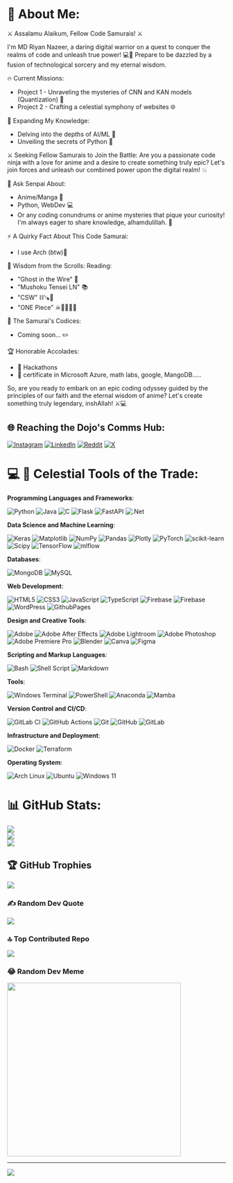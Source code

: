 # 💫 About Me:
⚔️ Assalamu Alaikum, Fellow Code Samurais! ⚔️

I'm MD Riyan Nazeer, a daring digital warrior on a quest to conquer the realms of code and unleash true power! 💻🌸 Prepare to be dazzled by a fusion of technological sorcery and my eternal wisdom.

🔥 Current Missions:
- Project 1 - Unraveling the mysteries of CNN and KAN models (Quantization) 🤖
- Project 2 - Crafting a celestial symphony of websites 🌐

🧠 Expanding My Knowledge:
- Delving into the depths of AI/ML 🧠
- Unveiling the secrets of Python 🐍

⚔️ Seeking Fellow Samurais to Join the Battle:
Are you a passionate code ninja with a love for anime and a desire to create something truly epic? Let's join forces and unleash our combined power upon the digital realm! 💥

📣 Ask Senpai About:
- Anime/Manga 📕
- Python, WebDev 💻
- Or any coding conundrums or anime mysteries that pique your curiosity! I'm always eager to share knowledge, alhamdulillah. 🙏

⚡ A Quirky Fact About This Code Samurai:
- I use Arch (btw)🐧

📖 Wisdom from the Scrolls:
Reading:
- "Ghost in the Wire" 👻
- "Mushoku Tensei LN" 📚
- "CSW" ⛓🪚👨
- "ONE Piece" ☠👒🍖🏴‍☠️

📜 The Samurai's Codices:
- Coming soon... ✏️

🏆 Honorable Accolades:
- 🏅 Hackathons
- 🏅 certificate in Microsoft Azure, math labs, google, MangoDB.....

So, are you ready to embark on an epic coding odyssey guided by the principles of our faith and the eternal wisdom of anime? Let's create something truly legendary, inshAllah! ⚔️💻

## 🌐 Reaching the Dojo's Comms Hub:

[![Instagram](https://img.shields.io/badge/Instagram-%23E4405F.svg?logo=Instagram&logoColor=white)](https://instagram.com/_r1y4n_20) 
[![LinkedIn](https://img.shields.io/badge/LinkedIn-%230077B5.svg?logo=linkedin&logoColor=white)](https://linkedin.com/in/md-riyan-nazeer) 
[![Reddit](https://img.shields.io/badge/Reddit-%23FF4500.svg?logo=Reddit&logoColor=white)](https://reddit.com/user/UwUriyan) 
[![X](https://img.shields.io/badge/X-black.svg?logo=X&logoColor=white)](https://x.com/@MD_Riyan_Nazeer) 

# 💻 🔮 Celestial Tools of the Trade:
**Programming Languages and Frameworks**:

![Python](https://img.shields.io/badge/python-3670A0?style=for-the-badge&logo=python&logoColor=ffdd54)
![Java](https://img.shields.io/badge/java-%23ED8B00.svg?style=for-the-badge&logo=openjdk&logoColor=white)
![C](https://img.shields.io/badge/c-%2300599C.svg?style=for-the-badge&logo=c&logoColor=white)
![Flask](https://img.shields.io/badge/flask-%23000.svg?style=for-the-badge&logo=flask&logoColor=white)
![FastAPI](https://img.shields.io/badge/FastAPI-005571?style=for-the-badge&logo=fastapi)
![.Net](https://img.shields.io/badge/.NET-5C2D91?style=for-the-badge&logo=.net&logoColor=white)

**Data Science and Machine Learning**:

![Keras](https://img.shields.io/badge/Keras-%23D00000.svg?style=for-the-badge&logo=Keras&logoColor=white)
![Matplotlib](https://img.shields.io/badge/Matplotlib-%23ffffff.svg?style=for-the-badge&logo=Matplotlib&logoColor=black)
![NumPy](https://img.shields.io/badge/numpy-%23013243.svg?style=for-the-badge&logo=numpy&logoColor=white)
![Pandas](https://img.shields.io/badge/pandas-%23150458.svg?style=for-the-badge&logo=pandas&logoColor=white)
![Plotly](https://img.shields.io/badge/Plotly-%233F4F75.svg?style=for-the-badge&logo=plotly&logoColor=white)
![PyTorch](https://img.shields.io/badge/PyTorch-%23EE4C2C.svg?style=for-the-badge&logo=PyTorch&logoColor=white)
![scikit-learn](https://img.shields.io/badge/scikit--learn-%23F7931E.svg?style=for-the-badge&logo=scikit-learn&logoColor=white)
![Scipy](https://img.shields.io/badge/SciPy-%230C55A5.svg?style=for-the-badge&logo=scipy&logoColor=%white)
![TensorFlow](https://img.shields.io/badge/TensorFlow-%23FF6F00.svg?style=for-the-badge&logo=TensorFlow&logoColor=white)
![mlflow](https://img.shields.io/badge/mlflow-%23d9ead3.svg?style=for-the-badge&logo=numpy&logoColor=blue)

**Databases**:

![MongoDB](https://img.shields.io/badge/MongoDB-%234ea94b.svg?style=for-the-badge&logo=mongodb&logoColor=white)
![MySQL](https://img.shields.io/badge/mysql-4479A1.svg?style=for-the-badge&logo=mysql&logoColor=white)

**Web Development**:

![HTML5](https://img.shields.io/badge/html5-%23E34F26.svg?style=for-the-badge&logo=html5&logoColor=white)
![CSS3](https://img.shields.io/badge/CSS3-1572B6?logo=css3&logoColor=white&style=for-the-badge&border=true)
![JavaScript](https://img.shields.io/badge/JavaScript-F7DF1E?logo=javascript&logoColor=black&style=for-the-badge&border=true)
![TypeScript](https://img.shields.io/badge/TypeScript-3178C6?logo=typescript&logoColor=white&style=for-the-badge&border=true)
![Firebase](https://img.shields.io/badge/firebase-%23039BE5.svg?style=for-the-badge&logo=firebase)
![Firebase](https://img.shields.io/badge/firebase-a08021?style=for-the-badge&logo=firebase&logoColor=ffcd34)
![WordPress](https://img.shields.io/badge/WordPress-%23117AC9.svg?style=for-the-badge&logo=WordPress&logoColor=white)
![GithubPages](https://img.shields.io/badge/github%20pages-121013?style=for-the-badge&logo=github&logoColor=white)

**Design and Creative Tools**:

![Adobe](https://img.shields.io/badge/adobe-%23FF0000.svg?style=for-the-badge&logo=adobe&logoColor=white)
![Adobe After Effects](https://img.shields.io/badge/Adobe%20After%20Effects-9999FF.svg?style=for-the-badge&logo=Adobe%20After%20Effects&logoColor=white)
![Adobe Lightroom](https://img.shields.io/badge/Adobe%20Lightroom-31A8FF.svg?style=for-the-badge&logo=Adobe%20Lightroom&logoColor=white)
![Adobe Photoshop](https://img.shields.io/badge/adobe%20photoshop-%2331A8FF.svg?style=for-the-badge&logo=adobe%20photoshop&logoColor=white)
![Adobe Premiere Pro](https://img.shields.io/badge/Adobe%20Premiere%20Pro-9999FF.svg?style=for-the-badge&logo=Adobe%20Premiere%20Pro&logoColor=white)
![Blender](https://img.shields.io/badge/blender-%23F5792A.svg?style=for-the-badge&logo=blender&logoColor=white)
![Canva](https://img.shields.io/badge/Canva-%2300C4CC.svg?style=for-the-badge&logo=Canva&logoColor=white)
![Figma](https://img.shields.io/badge/figma-%23F24E1E.svg?style=for-the-badge&logo=figma&logoColor=white)

**Scripting and Markup Languages**:

![Bash](https://img.shields.io/badge/Bash-%234EAA25?logo=gnu-bash&logoColor=white&style=for-the-badge&border=true)
![Shell Script](https://img.shields.io/badge/shell_script-%23121011.svg?style=for-the-badge&logo=gnu-bash&logoColor=white)
![Markdown](https://img.shields.io/badge/markdown-%23000000.svg?style=for-the-badge&logo=markdown&logoColor=white)

**Tools**:

![Windows Terminal](https://img.shields.io/badge/Windows%20Terminal-%234D4D4D.svg?style=for-the-badge&logo=windows-terminal&logoColor=white)
![PowerShell](https://img.shields.io/badge/PowerShell-%235391FE.svg?style=for-the-badge&logo=powershell&logoColor=white)
![Anaconda](https://img.shields.io/badge/Anaconda-%2344A833.svg?style=for-the-badge&logo=anaconda&logoColor=white)
![Mamba](https://img.shields.io/badge/Mamba-EED362?logo=https://mamba.readthedocs.io/en/latest/_images/mamba-logo.png&logoColor=white&style=for-the-badge&border=true)

**Version Control and CI/CD**:

![GitLab CI](https://img.shields.io/badge/gitlab%20CI-%23181717.svg?style=for-the-badge&logo=gitlab&logoColor=white)
![GitHub Actions](https://img.shields.io/badge/github%20actions-%232671E5.svg?style=for-the-badge&logo=githubactions&logoColor=white)
![Git](https://img.shields.io/badge/git-%23F05033.svg?style=for-the-badge&logo=git&logoColor=white)
![GitHub](https://img.shields.io/badge/github-%23121011.svg?style=for-the-badge&logo=github&logoColor=white)
![GitLab](https://img.shields.io/badge/gitlab-%23181717.svg?style=for-the-badge&logo=gitlab&logoColor=white)

**Infrastructure and Deployment**:

![Docker](https://img.shields.io/badge/docker-%230db7ed.svg?style=for-the-badge&logo=docker&logoColor=white)
![Terraform](https://img.shields.io/badge/terraform-%235835CC.svg?style=for-the-badge&logo=terraform&logoColor=white)

**Operating System**:

![Arch Linux](https://img.shields.io/badge/Arch%20Linux-1793D1?logo=arch-linux&logoColor=white&style=for-the-badge&border=true)
![Ubuntu](https://img.shields.io/badge/Ubuntu-E95420?logo=ubuntu&logoColor=white&style=for-the-badge&border=true)
![Windows 11](https://img.shields.io/badge/Windows%2011-0078D6?logo=windows11&logoColor=white&style=for-the-badge&border=true)

# 📊 GitHub Stats:
![](https://github-readme-stats.vercel.app/api?username=riyann00b&theme=dark&hide_border=true&include_all_commits=true&count_private=true)<br/>
![](https://github-readme-streak-stats.herokuapp.com/?user=riyann00b&theme=dark&hide_border=true)<br/>
![](https://github-readme-stats.vercel.app/api/top-langs/?username=riyann00b&theme=dark&hide_border=true&include_all_commits=true&count_private=true&layout=compact)

## 🏆 GitHub Trophies
![](https://github-profile-trophy.vercel.app/?username=riyann00b&theme=darkhub&no-frame=true&no-bg=false&margin-w=4)

### ✍️ Random Dev Quote
![](https://quotes-github-readme.vercel.app/api?type=horizontal&theme=dark)

### 🔝 Top Contributed Repo
![](https://github-contributor-stats.vercel.app/api?username=riyann00b&limit=5&theme=dark&combine_all_yearly_contributions=true)

### 😂 Random Dev Meme
<img src='https://memer-new.vercel.app/' style="height: 400px;"/>

---
[![](https://visitcount.itsvg.in/api?id=riyann00b&icon=3&color=9)](https://visitcount.itsvg.in)
